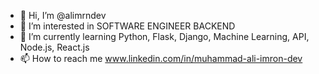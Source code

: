 - 👋 Hi, I’m @alimrndev
- 👀 I’m interested in SOFTWARE ENGINEER BACKEND
- 🌱 I’m currently learning Python, Flask, Django, Machine Learning, API, Node.js, React.js
- 📫 How to reach me www.linkedin.com/in/muhammad-ali-imron-dev

<!---
alimrndev/alimrndev is a ✨ special ✨ repository because its `README.md` (this file) appears on your GitHub profile.
You can click the Preview link to take a look at your changes.
--->
